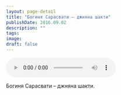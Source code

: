 ```yaml
---
layout: page-detail
title: "Богиня Сарасвати – джняна шакти"
publishDate: 2016.09.02
description: ""
tags:
image:
draft: false
---
```


<audio title="2016.09.02 - Богиня Сарасвати – джняна шакти.mp3" src="/upload/iblock/a57/a57d516d0814d2864f4c460e80ec6a0a.mp3" controls=""></audio>

 Богиня Сарасвати – джняна шакти. 

  
